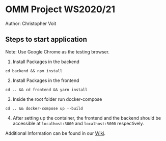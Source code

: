 # OMM Project WS2020/21

Author: Christopher Voit

## Steps to start application

Note: Use Google Chrome as the testing browser.

1. Install Packages in the backend

`cd backend && npm install`

2. Install Packages in the frontend

`cd .. && cd frontend && yarn install`

3. Inside the root folder run docker-compose

`cd .. && docker-compose up --build`

4. After setting up the container, the frontend and the backend should be accessible at `localhost:3000`
   and `localhost:5000` respectively.

Additional Information can be found in our [Wiki](https://www.notion.so/Dokumentation-3ef240135fb142a6a79dd68cd586e4bc).
